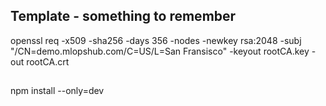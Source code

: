 ## Template - something to remember

openssl req -x509 -sha256 -days 356 -nodes -newkey rsa:2048 -subj "/CN=demo.mlopshub.com/C=US/L=San Fransisco" -keyout rootCA.key -out rootCA.crt

##

npm install --only=dev